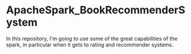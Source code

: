 # ApacheSpark_BookRecommenderSystem

In this repository, I'm going to use some of the great capabilities of the spark, in particular when it gets to rating and recommender systems.
